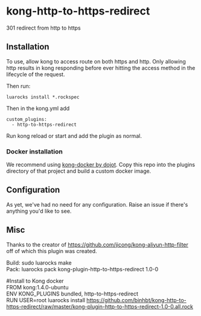# kong-http-to-https-redirect
301 redirect from http to https

## Installation
To use, allow kong to access route on both https and http. Only allowing http results in kong responding before ever hitting the access method in the lifecycle of the request.

Then run:
```
luarocks install *.rockspec
```

Then in the kong.yml add 

```
custom_plugins:
  - http-to-https-redirect
```

Run kong reload or start and add the plugin as normal.

### Docker installation
We recommend using [kong-docker by dojot](https://github.com/dojot/kong). Copy this repo into the plugins directory of that project and build a custom docker image.

## Configuration
As yet, we've had no need for any configuration. Raise an issue if there's anything you'd like to see.

## Misc

Thanks to the creator of https://github.com/jicong/kong-aliyun-http-filter off of which this plugin was created.  


Build: sudo luarocks make  
Pack: luarocks pack kong-plugin-http-to-https-redirect 1.0-0  

#Install to Kong docker  
FROM kong:1.4.0-ubuntu  
ENV KONG_PLUGINS bundled, http-to-https-redirect  
RUN USER=root luarocks install https://github.com/binhbt/kong-http-to-https-redirect/raw/master/kong-plugin-http-to-https-redirect-1.0-0.all.rock   



